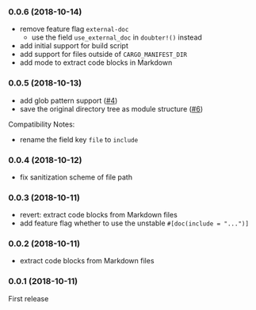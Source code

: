 <a name="0.0.6"></a>
### 0.0.6 (2018-10-14)

* remove feature flag `external-doc`
  - use the field `use_external_doc` in `doubter!()` instead
* add initial support for build script
* add support for files outside of `CARGO_MANIFEST_DIR`
* add mode to extract code blocks in Markdown

<a name="0.0.5"></a>
### 0.0.5 (2018-10-13)

* add glob pattern support ([#4](https://github.com/ubnt-intrepid/doubter/pull/4))
* save the original directory tree as module structure ([#6](https://github.com/ubnt-intrepid/doubter/pull/6))

Compatibility Notes:
* rename the field key `file` to `include`

<a name="0.0.4"></a>
### 0.0.4 (2018-10-12)

* fix sanitization scheme of file path

<a name="0.0.3"></a>
### 0.0.3 (2018-10-11)

* revert: extract code blocks from Markdown files
* add feature flag whether to use the unstable `#[doc(include = "...")]`

<a name="0.0.2"></a>
### 0.0.2 (2018-10-11)

* extract code blocks from Markdown files

<a name="0.0.1"></a>
### 0.0.1 (2018-10-11)
First release